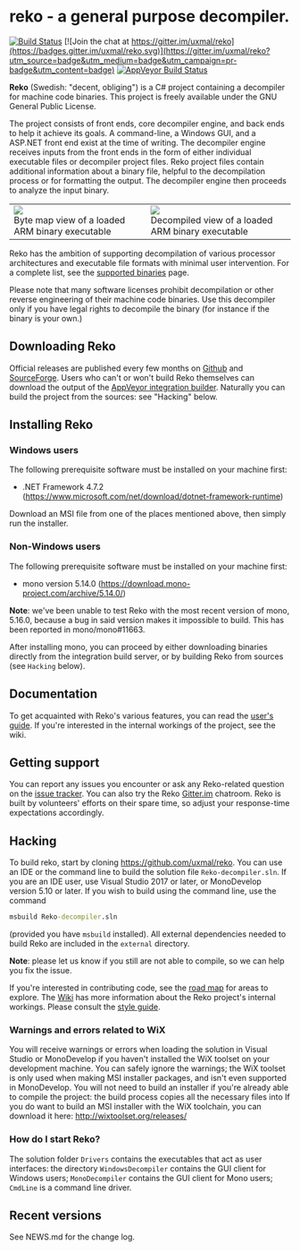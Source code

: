 # reko - a general purpose decompiler.

 [![Build Status](https://travis-ci.org/uxmal/reko.svg?branch=master)](https://travis-ci.org/uxmal/reko) 
 [![Join the chat at https://gitter.im/uxmal/reko](https://badges.gitter.im/uxmal/reko.svg)](https://gitter.im/uxmal/reko?utm_source=badge&utm_medium=badge&utm_campaign=pr-badge&utm_content=badge)
 [![AppVeyor Build Status](https://ci.appveyor.com/api/projects/status/github/uxmal/reko?branch=master)](https://ci.appveyor.com/project/uxmal/reko)

**Reko** (Swedish: "decent, obliging") is a C# project containing
a decompiler for machine code binaries.  This project is freely
available under the GNU General Public License.

The project consists of front ends, core decompiler engine, and back
ends to help it achieve its goals.  A command-line, a Windows GUI,
and a ASP.NET front end exist at the time of writing.  The decompiler
engine receives inputs from the front ends in the form of either
individual executable files or decompiler project files. Reko
project files contain additional information about a binary file,
helpful to the decompilation process or for formatting the output.
The decompiler engine then proceeds to analyze the input binary.

<table>
    <tr>
        <td>
            <a href="blob/master/doc/img/mem-map-full.png"><img src="blob/master/doc/img/mem-map-640.png" border="0" /></a><br />
            Byte map view of a loaded ARM binary executable
        </td>
        <td>
            <a href="blob/master/doc/img/structure-full.png"><img src="blob/master/doc/img/structure-640.png" border="0" /></a><br />
            Decompiled view of a loaded ARM binary executable
        </td>
    </tr>
</table>

Reko has the ambition of supporting decompilation of various 
processor architectures and executable file formats with minimal user
intervention. For a complete list, see the
[supported binaries](https://github.com/uxmal/reko/wiki/Supported-binaries) 
page.

Please note that many software licenses prohibit decompilation or
other reverse engineering of their machine code binaries. Use this
decompiler only if you have legal rights to decompile the binary
(for instance if the binary is your own.)

## Downloading Reko

Official releases are published every few months on [Github](https://github.com/uxmal/reko/releases)
and [SourceForge](https://sourceforge.net/projects/decompiler/files/). 
Users who can't or won't build Reko themselves can download the output
of the [AppVeyor integration builder](https://ci.appveyor.com/project/uxmal/reko/build/artifacts).
Naturally you can build the project from the sources: see "Hacking" 
below.

## Installing Reko

### Windows users

The following prerequisite software must be installed on your machine first:
* .NET Framework 4.7.2 (https://www.microsoft.com/net/download/dotnet-framework-runtime)

Download an MSI file from one of the places mentioned above, then simply run
the installer.

### Non-Windows users

The following prerequisite software must be installed on your machine first:
* mono version 5.14.0 (https://download.mono-project.com/archive/5.14.0/)

**Note**: we've been unable to test Reko with the most recent version of mono, 5.16.0, because
a bug in said version makes it impossible to build. This has been reported in mono/mono#11663.

After installing mono, you can proceed by either downloading binaries directly
from the integration build server, or by building Reko from sources (see `Hacking` 
below).

## Documentation

To get acquainted with Reko's various features, you can read the 
[user's guide](doc/guide/reko.md). If you're interested in the internal workings
of the project, see the wiki.

## Getting support

You can report any issues you encounter or ask any Reko-related question
on the [issue tracker](https://github.com/uxmal/reko/issues).
You can also try the Reko [Gitter.im](https://gitter.im/uxmal/reko)
chatroom. Reko is built by volunteers' efforts on their
spare time, so adjust your response-time expectations accordingly.

## Hacking

To build reko, start by cloning https://github.com/uxmal/reko. You
can use an IDE or the command line to build the solution file
`Reko-decompiler.sln`. If you are an IDE user, use Visual
Studio 2017 or later, or MonoDevelop version 5.10 or later. If you
wish to build using the command line, use the command

```cmd
msbuild Reko-decompiler.sln
```

(provided you have ```msbuild``` installed). All external dependencies
needed to build Reko are included in the `external` directory.

**Note**: please let us know if you still are not able to compile,
so we can help you fix the issue.

If you're interested in contributing code, see the
[road map](https://github.com/uxmal/reko/wiki/Roadmap) for areas to explore.
The [Wiki](https://github.com/uxmal/reko/wiki) has more information
about the Reko project's internal workings. Please consult the
 [style guide](https://github.com/uxmal/reko/blob/master/doc/style.md).

### Warnings and errors related to WiX

You will receive warnings or errors when loading the solution in Visual Studio
or MonoDevelop if you haven't installed the WiX toolset on your
development machine. You can safely ignore the warnings; the WiX
toolset is only used when making MSI installer packages, and isn't even
supported in MonoDevelop. You will not need to build an installer if
you're already able to compile the project: the build process copies
all the necessary files into If you do want to build an MSI installer
with the WiX toolchain, you can download it here:
http://wixtoolset.org/releases/

### How do I start Reko?

The solution folder `Drivers` contains the executables that act
as user interfaces: the directory `WindowsDecompiler` contains
the GUI client for Windows users; `MonoDecompiler` contains the GUI
client for Mono users; `CmdLine` is a command line driver.

## Recent versions

See NEWS.md for the change log.
